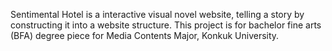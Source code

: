 Sentimental Hotel is a interactive visual novel website, telling a story by constructing it into a website structure.
This project is for bachelor fine arts (BFA) degree piece for Media Contents Major, Konkuk University.
